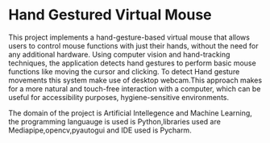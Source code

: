 # Hand Gestured Virtual Mouse 

This project implements a hand-gesture-based virtual mouse that allows users to control mouse functions with just their hands, without the need for any additional hardware. Using computer vision and hand-tracking techniques, the application detects hand gestures to perform basic mouse functions like moving the cursor and clicking. To detect Hand gesture movements this system make use of desktop webcam.This approach makes for a more natural and touch-free interaction with a computer, which can be useful for accessibility purposes, hygiene-sensitive environments.

The domain of the project is Artificial Intellegence and Machine Learning, the programming languauge is used is Python,libraries used are Mediapipe,opencv,pyautogui and IDE used is Pycharm.
